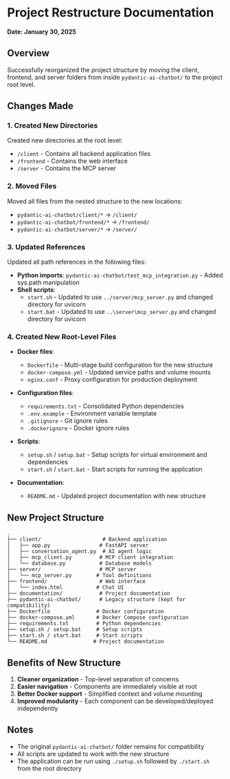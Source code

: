 # Project Restructure Documentation
**Date: January 30, 2025**

## Overview
Successfully reorganized the project structure by moving the client, frontend, and server folders from inside `pydantic-ai-chatbot/` to the project root level.

## Changes Made

### 1. Created New Directories
Created new directories at the root level:
- `/client` - Contains all backend application files
- `/frontend` - Contains the web interface  
- `/server` - Contains the MCP server

### 2. Moved Files
Moved all files from the nested structure to the new locations:
- `pydantic-ai-chatbot/client/*` → `/client/`
- `pydantic-ai-chatbot/frontend/*` → `/frontend/`
- `pydantic-ai-chatbot/server/*` → `/server/`

### 3. Updated References
Updated all path references in the following files:
- **Python imports**: `pydantic-ai-chatbot/test_mcp_integration.py` - Added sys.path manipulation
- **Shell scripts**: 
  - `start.sh` - Updated to use `../server/mcp_server.py` and changed directory for uvicorn
  - `start.bat` - Updated to use `..\server\mcp_server.py` and changed directory for uvicorn

### 4. Created New Root-Level Files
- **Docker files**:
  - `Dockerfile` - Multi-stage build configuration for the new structure
  - `docker-compose.yml` - Updated service paths and volume mounts
  - `nginx.conf` - Proxy configuration for production deployment
  
- **Configuration files**:
  - `requirements.txt` - Consolidated Python dependencies
  - `.env.example` - Environment variable template
  - `.gitignore` - Git ignore rules
  - `.dockerignore` - Docker ignore rules
  
- **Scripts**:
  - `setup.sh` / `setup.bat` - Setup scripts for virtual environment and dependencies
  - `start.sh` / `start.bat` - Start scripts for running the application
  
- **Documentation**:
  - `README.md` - Updated project documentation with new structure

## New Project Structure
```
.
├── client/                    # Backend application
│   ├── app.py                # FastAPI server
│   ├── conversation_agent.py  # AI agent logic
│   ├── mcp_client.py         # MCP client integration
│   └── database.py           # Database models
├── server/                   # MCP server
│   └── mcp_server.py        # Tool definitions
├── frontend/                 # Web interface
│   └── index.html           # Chat UI
├── documentation/            # Project documentation
├── pydantic-ai-chatbot/      # Legacy structure (kept for compatibility)
├── Dockerfile               # Docker configuration
├── docker-compose.yml       # Docker Compose configuration
├── requirements.txt         # Python dependencies
├── setup.sh / setup.bat     # Setup scripts
├── start.sh / start.bat     # Start scripts
└── README.md               # Project documentation
```

## Benefits of New Structure
1. **Cleaner organization** - Top-level separation of concerns
2. **Easier navigation** - Components are immediately visible at root
3. **Better Docker support** - Simplified context and volume mounting
4. **Improved modularity** - Each component can be developed/deployed independently

## Notes
- The original `pydantic-ai-chatbot/` folder remains for compatibility
- All scripts are updated to work with the new structure
- The application can be run using `./setup.sh` followed by `./start.sh` from the root directory